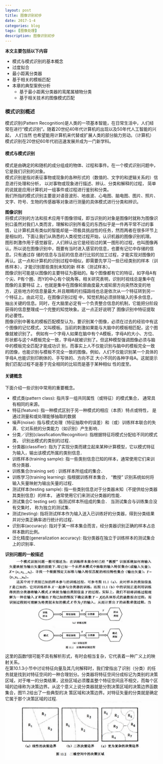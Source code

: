 ```yaml
---
layout: post
title: 图像识别初步
date: 2017-1-4
categories: blog
tags: [图像处理]
description: 图像识别初步
---
```


**本文主要包括以下内容**     

- 模式与模式识别的基本概念
- 过度拟合
- 最小距离分类器
- 基于相关的模板匹配
- 本章的典型案例分析
	+ 基于最小距离分类器的鸾尾属植物分类
	+ 基于相关技术的图像模式匹配

### 模式识别概述      
模式识别(Pattern Recognition)是人类的一项基本智能，在日常生活中，人们经常在进行“模式识别”。随着20世纪40年代计算机的出现以及50年代人工智能的兴起， 人们当然
也希望能用计算机来代替或扩展人类的部分脑力劳动。（计算机）模式识别在20世纪60年代初迅速发展并成为一门新学科。  

#### 模式与模式识别     
模式是由确定的和随机的成分组成的物体、过程和事件。在一个模式识别问题中， 它是我们识别的对象。        
模式识别是指对表征事物或现象的各种形式的（数值的、文字的和逻辑关系的）信息进行处理和分析， 以对事物或现象进行描述、辨认、分类和解释的过程， 简单的说就是应用计算机对一组事件或过程进行鉴别和分类。           
我们所指的模式识别主要是对语音波形、地痕波、心电图、脑电图、图片、照片、文字、符号、生物的传感器等对象进行测量的具体模式进行分类和辨识。  

**图像识别**      
将模式识别的方法和技术应用千图像领域，即当识别的对象是图像时就称为图像识别口虽然对我们人类而言，理解和识别所看见的东西似乎是一件再平常不过的事情，让计算机具有类似的智能却是一项极具挑战性的任务，然而两者在很多环节上是相似的，下面让我们从熟悉的人类视觉过程开始，认识机器的图像识别机理。   
图形刺激作用于感觉器官，人们辨认出它是经验过的某一图形的过程，也叫图像再认。所以说在图像识别中，既要有当时进入感官的信息，也要有记忆中存储的信息。只有通过存 储的信息与当前的信息进行比较的加工过程，才能实现对图像的再认。这一点和计算机的识别过程中相似，即需要先学习一些已经类别的样本（训练样本），才能识别那些类别未知的新 样本（测试样本）。            
图像识别可能是以图像的主要特征为基础的。每个图像都有它的特征，如字母A有个尖、P有个圈、而Y的中心有个锐角等。相关研究表明，识别时视线总是集中在图像的主要特征 上，也就是集中在图像轮廓曲度最大或轮廓方向突然改变的地方，这些地方的信息量最大.并且眼睛的扫描路线也总是依次从一个特征转到另一个特征上。由此可见，在图像识别过程 中，知觉机制必须排除输入的多余信息，抽出关键的信息。同时，在大脑里必定有一个负责整合信息的机制，它能把分阶段获得的信息整理成一个完整的知觉映象。这一点正好说明了 图像识别中特征提取的必要性。         
图像识别中著名的模板匹配模型认为，要识别某个图像，必须在过去的经验中有这个图像的记忆模式，又叫模板。当前的刺激如果能与大脑中的模板相匹配，这个图像就被识别了。 例如有一个字母人如果在脑中有个A模板，字母A的大小、方位、形状都与这个A模板完全一致，字母A就被识别了。但这种模型强调图像必须与脑中的模板完全匹配才能成功识 别，而事实上人不仅能识别与脑中的模板完全一致的团像，也能识别与模板不完全一致的图像。例如，人们不仅能识别某一个具体的字母A,也能识别印刷体的、手写体的、方向不正 大小不同的各种字母A。这就提示我们匹配过程不是基于完全相同的比较而是基于某种相似 性的度至。   

#### 关键概念     
下面介绍一些识别中常用的重要概念。     

- 模式类(pattern class): 指共享一组共同属性（或特征）的模式集合， 通常具有相同的来源。
- 特征(feature): 指一种模式区别于另一种模式的相应（本质）特点或特性， 是通过测量和或处理能够抽取的数据
- 噪声(noise): 指与模式处理（特征抽取中的误差）和（或）训练样本联合的失真．它对系统的分类能力（如识别）产生影响．
- 分类／识别(classfication/Recognition): 指根据特征将模式分配给不同的模式类， 识别出模式的类别的过程．
- 分类器(classifier): 指为了实现分类而建立起来某种计算模型，它以模式特征为输入，输出该模式所属的类别信息．
- 训练样本(training sample): 指一些类别信息已知的样本，通常使用它们来训练分类器．
- 训练集合(training set) : 训练样本所组成的集合．
- 训练学习(training learning): 指根据训练样本集合， “教授” 识别系统如何将输入矢量映射为输出矢量的过程．
- 测试样本(testing sample): 指一些类别信息对于分类器未知（不提供给分类器其类别信息）的样本， 通常使用它们来测试分类器的性能．
- 测试集合C testing set): 指测试样本所组成的集合． 当测试集合与训练集合没有交集时， 称为独立的测试集．
- 测试(testing): 指将测试样本作为输入送入已训练好的分类器，得到分类结果并对分类正确率进行统计的过程．
- 识别率(accuracy): 指对于某一样本集合而言，经分类器识别正确的样本占总样本数的比例。
- 泛化精度(generalization accuracy): 指分类器在独立于训练样本的测试集合上的识别率．  

**识别问题的一般描述**      
![](https://raw.githubusercontent.com/whuhan2013/myImage/master/dataImage/chapter11/p1.png)       
这里的函数f很可能不具有解析形式，有时会相当复杂，它代表着一种广义上的映射关系。          
在第10.1.3小节中讨论特征向量及其几何解释时，我们曾指出了识别（分类）的任务就是找到对特征空间的一种合理划分。分类器将特征空间分成标记为类别的决策区域，对于唯一的分类结果，这些区域必须覆盖整个特征空间且不相交，而每个区域的边缘称为决策边界。从这个意义上说分类器就是分割决策区域的决策边界函数集合，图11.2给出了一些典型的决 策区域和决策边界。对特征矢量的分类就是确定它属于那个决策区域的过程.      
![](https://raw.githubusercontent.com/whuhan2013/myImage/master/dataImage/chapter11/p2.png) 

